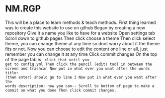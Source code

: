 # NM.RGP
This will be a place to learn methods & teach methods.
First thing learned was to create this website to use on github
Began by creating a new repository
Give it a name you like to have for a website
Open settings tab 
Scroll down to github pages
Then click choose a theme
Then click select theme, you can change theme at any time so dont worry about if the theme fits or not.
Now you can choose to edit the content one line or all, just remember you can change it at any time
Click commit changes
On the top of the page tab is <code> click that until you get to config.yml
Then click the pencil (edit) tool in between the screen and trashcan
Now put in what ever you want after the words title:         (then enter) should go to line 3
Now put in what ever you want after the words description:   now you can--
Scroll to bottom of page to make a commit on what you done
Then click commit changes.

